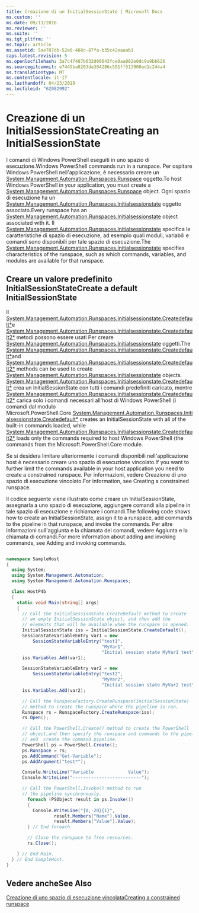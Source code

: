 ```yaml
---
title: Creazione di un InitialSessionState | Microsoft Docs
ms.custom: ''
ms.date: 09/13/2016
ms.reviewer: ''
ms.suite: ''
ms.tgt_pltfrm: ''
ms.topic: article
ms.assetid: 5ae707db-52e0-408c-87fa-b35c42eaaab1
caps.latest.revision: 5
ms.openlocfilehash: 3a7c47487b632d00643fce0aa082e0dc9a9bb626
ms.sourcegitcommit: e7445ba8203da304286c591ff513900ad1c244a4
ms.translationtype: MT
ms.contentlocale: it-IT
ms.lasthandoff: 04/23/2019
ms.locfileid: "62082992"
---
```

# <a name="creating-an-initialsessionstate"></a><span data-ttu-id="6decb-102">Creazione di un InitialSessionState</span><span class="sxs-lookup"><span data-stu-id="6decb-102">Creating an InitialSessionState</span></span>

<span data-ttu-id="6decb-103">I comandi di Windows PowerShell eseguiti in uno spazio di esecuzione.</span><span class="sxs-lookup"><span data-stu-id="6decb-103">Windows PowerShell commands run in a runspace.</span></span> <span data-ttu-id="6decb-104">Per ospitare Windows PowerShell nell'applicazione, è necessario creare un [System.Management.Automation.Runspaces.Runspace](/dotnet/api/System.Management.Automation.Runspaces.Runspace) oggetto.</span><span class="sxs-lookup"><span data-stu-id="6decb-104">To host Windows PowerShell in your application, you must create a [System.Management.Automation.Runspaces.Runspace](/dotnet/api/System.Management.Automation.Runspaces.Runspace) object.</span></span> <span data-ttu-id="6decb-105">Ogni spazio di esecuzione ha un [System.Management.Automation.Runspaces.Initialsessionstate](/dotnet/api/System.Management.Automation.Runspaces.InitialSessionState) oggetto associato.</span><span class="sxs-lookup"><span data-stu-id="6decb-105">Every runspace has an [System.Management.Automation.Runspaces.Initialsessionstate](/dotnet/api/System.Management.Automation.Runspaces.InitialSessionState) object associated with it.</span></span> <span data-ttu-id="6decb-106">Il [System.Management.Automation.Runspaces.Initialsessionstate](/dotnet/api/System.Management.Automation.Runspaces.InitialSessionState) specifica le caratteristiche di spazio di esecuzione, ad esempio quali moduli, variabili e comandi sono disponibili per tale spazio di esecuzione.</span><span class="sxs-lookup"><span data-stu-id="6decb-106">The [System.Management.Automation.Runspaces.Initialsessionstate](/dotnet/api/System.Management.Automation.Runspaces.InitialSessionState) specifies characteristics of the runspace, such as which commands, variables, and modules are available for that runspace.</span></span>

## <a name="create-a-default-initialsessionstate"></a><span data-ttu-id="6decb-107">Creare un valore predefinito InitialSessionState</span><span class="sxs-lookup"><span data-stu-id="6decb-107">Create a default InitialSessionState</span></span>

 <span data-ttu-id="6decb-108">Il [System.Management.Automation.Runspaces.Initialsessionstate.Createdefault\*](/dotnet/api/System.Management.Automation.Runspaces.InitialSessionState.CreateDefault)e [System.Management.Automation.Runspaces.Initialsessionstate.Createdefault2\*](/dotnet/api/System.Management.Automation.Runspaces.InitialSessionState.CreateDefault2) metodi possono essere usati Per creare [System.Management.Automation.Runspaces.Initialsessionstate](/dotnet/api/System.Management.Automation.Runspaces.InitialSessionState) oggetti.</span><span class="sxs-lookup"><span data-stu-id="6decb-108">The [System.Management.Automation.Runspaces.Initialsessionstate.Createdefault\*](/dotnet/api/System.Management.Automation.Runspaces.InitialSessionState.CreateDefault)and [System.Management.Automation.Runspaces.Initialsessionstate.Createdefault2\*](/dotnet/api/System.Management.Automation.Runspaces.InitialSessionState.CreateDefault2) methods can be used to create [System.Management.Automation.Runspaces.Initialsessionstate](/dotnet/api/System.Management.Automation.Runspaces.InitialSessionState) objects.</span></span> <span data-ttu-id="6decb-109">[System.Management.Automation.Runspaces.Initialsessionstate.Createdefault\*](/dotnet/api/System.Management.Automation.Runspaces.InitialSessionState.CreateDefault) crea un InitialSessionState con tutti i comandi predefiniti caricato, mentre [ System.Management.Automation.Runspaces.Initialsessionstate.Createdefault2\*](/dotnet/api/System.Management.Automation.Runspaces.InitialSessionState.CreateDefault2) carica solo i comandi necessari all'host di Windows PowerShell (i comandi dal modulo Microsoft.PowerShell.Core.</span><span class="sxs-lookup"><span data-stu-id="6decb-109">[System.Management.Automation.Runspaces.Initialsessionstate.Createdefault\*](/dotnet/api/System.Management.Automation.Runspaces.InitialSessionState.CreateDefault) creates an InitialSessionState with all of the built-in commands loaded, while [System.Management.Automation.Runspaces.Initialsessionstate.Createdefault2\*](/dotnet/api/System.Management.Automation.Runspaces.InitialSessionState.CreateDefault2) loads only the commands required to host Windows PowerShell (the commands from the Microsoft.PowerShell.Core module.</span></span>

 <span data-ttu-id="6decb-110">Se si desidera limitare ulteriormente i comandi disponibili nell'applicazione host è necessario creare uno spazio di esecuzione vincolato.</span><span class="sxs-lookup"><span data-stu-id="6decb-110">If you want to further limit the commands available in your host application you need to create a constrained runspace.</span></span> <span data-ttu-id="6decb-111">Per informazioni, vedere Creazione di uno spazio di esecuzione vincolato.</span><span class="sxs-lookup"><span data-stu-id="6decb-111">For information, see Creating a constrained runspace.</span></span>

 <span data-ttu-id="6decb-112">Il codice seguente viene illustrato come creare un InitialSessionState, assegnarla a uno spazio di esecuzione, aggiungere comandi alla pipeline in tale spazio di esecuzione e richiamare i comandi.</span><span class="sxs-lookup"><span data-stu-id="6decb-112">The following code shows how to create an InitialSessionState, assign it to a runspace, add commands to the pipeline in that runspace, and invoke the commands.</span></span> <span data-ttu-id="6decb-113">Per altre informazioni sull'aggiunta e la chiamata dei comandi, vedere Aggiunta e la chiamata di comandi.</span><span class="sxs-lookup"><span data-stu-id="6decb-113">For more information about adding and invoking commands, see Adding and invoking commands.</span></span>

```csharp

namespace SampleHost
{
  using System;
  using System.Management.Automation;
  using System.Management.Automation.Runspaces;

  class HostP4b
  {
    static void Main(string[] args)
    {
      // Call the InitialSessionState.CreateDefault method to create
      // an empty InitialSessionState object, and then add the
      // elements that will be available when the runspace is opened.
      InitialSessionState iss = InitialSessionState.CreateDefault();
      SessionStateVariableEntry var1 = new
          SessionStateVariableEntry("test1",
                                    "MyVar1",
                                    "Initial session state MyVar1 test");
      iss.Variables.Add(var1);

      SessionStateVariableEntry var2 = new
          SessionStateVariableEntry("test2",
                                    "MyVar2",
                                    "Initial session state MyVar2 test");
      iss.Variables.Add(var2);

      // Call the RunspaceFactory.CreateRunspace(InitialSessionState)
      // method to create the runspace where the pipeline is run.
      Runspace rs = RunspaceFactory.CreateRunspace(iss);
      rs.Open();

      // Call the PowerShell.Create() method to create the PowerShell
      // object,and then specify the runspace and commands to the pipeline.
      // and  create the command pipeline.
      PowerShell ps = PowerShell.Create();
      ps.Runspace = rs;
      ps.AddCommand("Get-Variable");
      ps.AddArgument("test*");

      Console.WriteLine("Variable             Value");
      Console.WriteLine("--------------------------");

      // Call the PowerShell.Invoke() method to run
      // the pipeline synchronously.
        foreach (PSObject result in ps.Invoke())
        {
          Console.WriteLine("{0,-20}{1}",
                  result.Members["Name"].Value,
                  result.Members["Value"].Value);
        } // End foreach.

        // Close the runspace to free resources.
        rs.Close();

    } // End Main.
  } // End SampleHost.
}
```

## <a name="see-also"></a><span data-ttu-id="6decb-114">Vedere anche</span><span class="sxs-lookup"><span data-stu-id="6decb-114">See Also</span></span>

 [<span data-ttu-id="6decb-115">Creazione di uno spazio di esecuzione vincolata</span><span class="sxs-lookup"><span data-stu-id="6decb-115">Creating a constrained runspace</span></span>](./creating-a-constrained-runspace.md)
